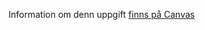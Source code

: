 Information om denn uppgift [finns på Canvas](https://chasacademy.instructure.com/courses/585/assignments/3056?module_item_id=16220) 
